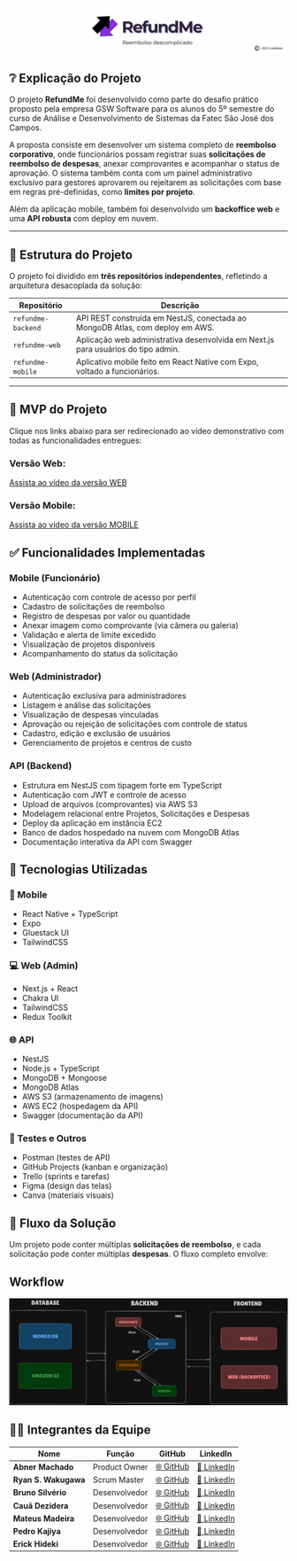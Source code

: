 ![RefundMe](docs/banner-refundme.png)

## ❔ Explicação do Projeto

O projeto **RefundMe** foi desenvolvido como parte do desafio prático proposto pela empresa GSW Software para os alunos do 5º semestre do curso de Análise e Desenvolvimento de Sistemas da Fatec São José dos Campos.

A proposta consiste em desenvolver um sistema completo de **reembolso corporativo**, onde funcionários possam registrar suas **solicitações de reembolso de despesas**, anexar comprovantes e acompanhar o status de aprovação. O sistema também conta com um painel administrativo exclusivo para gestores aprovarem ou rejeitarem as solicitações com base em regras pré-definidas, como **limites por projeto**.

Além da aplicação mobile, também foi desenvolvido um **backoffice web** e uma **API robusta** com deploy em nuvem.

---

## 🧩 Estrutura do Projeto

O projeto foi dividido em **três repositórios independentes**, refletindo a arquitetura desacoplada da solução:

| Repositório       | Descrição                                                                 |
|-------------------|---------------------------------------------------------------------------|
| `refundme-backend`    | API REST construída em NestJS, conectada ao MongoDB Atlas, com deploy em AWS. |
| `refundme-web`    | Aplicação web administrativa desenvolvida em Next.js para usuários do tipo admin. |
| `refundme-mobile` | Aplicativo mobile feito em React Native com Expo, voltado a funcionários.  |

---

## 🎯 MVP do Projeto

Clique nos links abaixo para ser redirecionado ao vídeo demonstrativo com todas as funcionalidades entregues:

### Versão Web:

[Assista ao vídeo da versão WEB](https://drive.google.com/file/d/1M2Z-_GaFNL36fPYcajl-Kc_4Xe1xrJBu/view?usp=sharing)

### Versão Mobile:

[Assista ao vídeo da versão MOBILE](https://drive.google.com/file/d/1HBDjYvhVGboCoM4Exfvte7C8HXG5gqei/view?usp=sharing)

## ✅ Funcionalidades Implementadas

### Mobile (Funcionário)
- Autenticação com controle de acesso por perfil
- Cadastro de solicitações de reembolso
- Registro de despesas por valor ou quantidade
- Anexar imagem como comprovante (via câmera ou galeria)
- Validação e alerta de limite excedido
- Visualização de projetos disponíveis
- Acompanhamento do status da solicitação

### Web (Administrador)
- Autenticação exclusiva para administradores
- Listagem e análise das solicitações
- Visualização de despesas vinculadas
- Aprovação ou rejeição de solicitações com controle de status
- Cadastro, edição e exclusão de usuários
- Gerenciamento de projetos e centros de custo

### API (Backend)
- Estrutura em NestJS com tipagem forte em TypeScript
- Autenticação com JWT e controle de acesso
- Upload de arquivos (comprovantes) via AWS S3
- Modelagem relacional entre Projetos, Solicitações e Despesas
- Deploy da aplicação em instância EC2
- Banco de dados hospedado na nuvem com MongoDB Atlas
- Documentação interativa da API com Swagger

## 🧰 Tecnologias Utilizadas

### 📱 Mobile
- React Native + TypeScript
- Expo
- Gluestack UI
- TailwindCSS

### 💻 Web (Admin)
- Next.js + React
- Chakra UI
- TailwindCSS
- Redux Toolkit

### 🌐 API
- NestJS
- Node.js + TypeScript
- MongoDB + Mongoose
- MongoDB Atlas
- AWS S3 (armazenamento de imagens)
- AWS EC2 (hospedagem da API)
- Swagger (documentação da API)

### 🧪 Testes e Outros
- Postman (testes de API)
- GitHub Projects (kanban e organização)
- Trello (sprints e tarefas)
- Figma (design das telas)
- Canva (materiais visuais)

## 🔀 Fluxo da Solução

Um projeto pode conter múltiplas **solicitações de reembolso**, e cada solicitação pode conter múltiplas **despesas**. O fluxo completo envolve:

## Workflow

![Workflow](docs/workflow.png)

## 👨‍💻 Integrantes da Equipe

| Nome                | Função           | GitHub                                                                 | LinkedIn                                                                 |
|---------------------|------------------|------------------------------------------------------------------------|--------------------------------------------------------------------------|
| **Abner Machado**   | Product Owner    | [🌐 GitHub](https://github.com/abnerdouglas)                           | [🔗 LinkedIn](https://www.linkedin.com/in/abner-douglas-a70a9b199/)      |
| **Ryan S. Wakugawa**| Scrum Master     | [🌐 GitHub](https://github.com/ryan-wakugawa)                          | [🔗 LinkedIn](https://www.linkedin.com/in/ryan-wakugawa-526bbb27a)       |
| **Bruno Silvério**  | Desenvolvedor    | [🌐 GitHub](https://github.com/BrunoVieira30)                          | [🔗 LinkedIn](https://www.linkedin.com/in/bruno-vieira-b999a2224/)       |
| **Cauã Dezidera**   | Desenvolvedor    | [🌐 GitHub](https://github.com/CauaDezidera)                           | [🔗 LinkedIn](https://www.linkedin.com/in/cauã-dezidera-375736275/)      |
| **Mateus Madeira**  | Desenvolvedor    | [🌐 GitHub](https://github.com/mafemad)                                | [🔗 LinkedIn](https://www.linkedin.com/in/mateus-ferreira-madeira)       |
| **Pedro Kajiya**    | Desenvolvedor    | [🌐 GitHub](https://github.com/kajiyap)                                | [🔗 LinkedIn](https://www.linkedin.com/in/pedro-santos-kajiya-65763b260/)|
| **Erick Hideki**    | Desenvolvedor    | [🌐 GitHub](https://github.com/erickhoawata)                           | [🔗 LinkedIn](http://linkedin.com/in/érick-awata)                        |


<br>  
  
</div>
